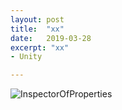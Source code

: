 ```yaml
---
layout: post
title:  "xx"
date:   2019-03-28
excerpt: "xx"
- Unity

---
```


![InspectorOfProperties](D:\programming\KaoriZh.github.io\_Images\InspectorOfProperties.png)